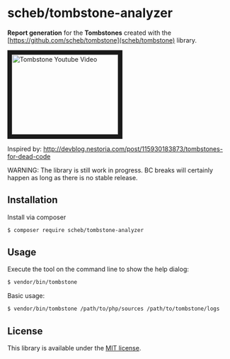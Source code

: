 scheb/tombstone-analyzer
========================

**Report generation** for the **Tombstones** created with the [https://github.com/scheb/tombstone](scheb/tombstone) library.

<a href="http://www.youtube.com/watch?feature=player_embedded&v=29UXzfQWOhQ" target="_blank"><img src="http://img.youtube.com/vi/29UXzfQWOhQ/0.jpg" alt="Tombstone Youtube Video" width="240" height="180" border="10" /></a>

Inspired by: http://devblog.nestoria.com/post/115930183873/tombstones-for-dead-code

WARNING: The library is still work in progress. BC breaks will certainly happen as long as there is no stable release.


Installation
------------

Install via composer

```bash
$ composer require scheb/tombstone-analyzer
```

Usage
-----

Execute the tool on the command line to show the help dialog:

```bash
$ vendor/bin/tombstone
```

Basic usage:

```bash
$ vendor/bin/tombstone /path/to/php/sources /path/to/tombstone/logs
```

License
-------
This library is available under the [MIT license](LICENSE).
